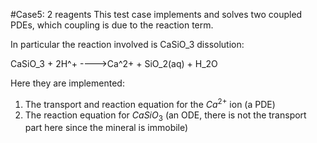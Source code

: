 #Case5: 2 reagents
This test case implements and solves two coupled PDEs, which coupling is due to the reaction term. 

In particular the reaction involved is CaSiO_3 dissolution:

CaSiO_3 + 2H^+ ---->Ca^2+ + SiO_2(aq) + H_2O

Here they are implemented:

1. The transport and reaction equation for the $Ca^{2+}$ ion (a PDE)
2. The reaction equation for $CaSiO_3$ (an ODE, there is not the transport part here since the mineral is immobile)
